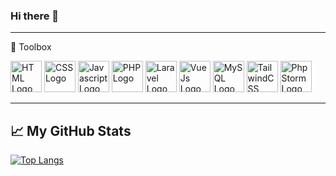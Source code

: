 ### Hi there 👋

---

🧰 Toolbox

<img src="https://cdn.jsdelivr.net/gh/devicons/devicon/icons/html5/html5-original-wordmark.svg" alt="HTML Logo" width="50" height="50"/> <img src="https://cdn.jsdelivr.net/gh/devicons/devicon/icons/css3/css3-original-wordmark.svg" alt="CSS Logo" width="50" height="50"/> <img src="https://cdn.jsdelivr.net/gh/devicons/devicon/icons/javascript/javascript-original.svg" alt="Javascript Logo" width="50" height="50"/> <img src="https://cdn.jsdelivr.net/gh/devicons/devicon/icons/php/php-original.svg" alt="PHP Logo" width="50" height="50"/> <img src="https://cdn.jsdelivr.net/gh/devicons/devicon/icons/laravel/laravel-plain-wordmark.svg" alt="Laravel Logo" width="50" height="50"/> <img src="https://cdn.jsdelivr.net/gh/devicons/devicon/icons/vuejs/vuejs-original-wordmark.svg" alt="VueJs Logo" width="50" height="50"/> <img src="https://cdn.jsdelivr.net/gh/devicons/devicon/icons/mysql/mysql-original-wordmark.svg" alt="MySQL Logo" width="50" height="50"/> <img src="https://cdn.jsdelivr.net/gh/devicons/devicon/icons/tailwindcss/tailwindcss-original-wordmark.svgg" alt="TailwindCSS Logo" width="50" height="50"/> <img src="https://cdn.jsdelivr.net/gh/devicons/devicon/icons/phpstorm/phpstorm-original-wordmark.svg" alt="PhpStorm Logo" width="50" height="50"/>

---

## &#x1f4c8; My GitHub Stats

[![Top Langs](https://github-readme-stats.vercel.app/api/top-langs/?username=Greg_GV&hide=java,pug&theme=gradient)](https://github.com/anuraghazra/github-readme-stats)

<!--
**GV-Greg/GV-Greg** is a ✨ _special_ ✨ repository because its `README.md` (this file) appears on your GitHub profile.

Here are some ideas to get you started:

- 🔭 I’m currently working on ...
- 🌱 I’m currently learning ...
- 👯 I’m looking to collaborate on ...
- 🤔 I’m looking for help with ...
- 💬 Ask me about ...
- 📫 How to reach me: ...
- 😄 Pronouns: ...
- ⚡ Fun fact: ...
-->
